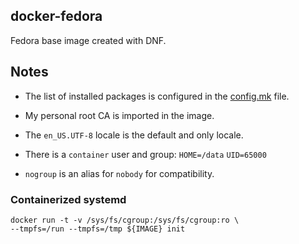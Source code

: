 ## docker-fedora

Fedora base image created with DNF.

## Notes

 * The list of installed packages is configured in the [config.mk](config.mk) file.

 * My personal root CA is imported in the image.

 * The `en_US.UTF-8` locale is the default and only locale.

 * There is a `container` user and group: `HOME=/data` `UID=65000`

 * `nogroup` is an alias for `nobody` for compatibility.

### Containerized systemd

```
docker run -t -v /sys/fs/cgroup:/sys/fs/cgroup:ro \
--tmpfs=/run --tmpfs=/tmp ${IMAGE} init
```
